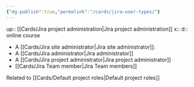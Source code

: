 ```yaml
---
{"dg-publish":true,"permalink":"/cards/jira-user-types/"}
---
```


up:: [[Cards/Jira project administration\|Jira project administration]] 
x:: 
d:: online course

- A [[Cards/Jira site administrator\|Jira site administrator]]: 
- A [[Cards/Jira administrator\|Jira administrator]] 
- A [[Cards/Jira project administrator\|Jira project administrator]] 
- [[Cards/Jira Team member\|Jira Team members]]

Related to [[Cards/Default project roles\|Default project roles]]


